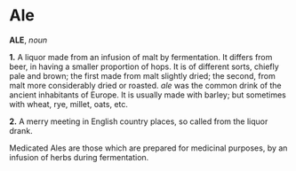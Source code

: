 # Ale

**ALE**, _noun_

**1.** A liquor made from an infusion of malt by fermentation. It differs from beer, in having a smaller proportion of hops. It is of different sorts, chiefly pale and brown; the first made from malt slightly dried; the second, from malt more considerably dried or roasted. _ale_ was the common drink of the ancient inhabitants of Europe. It is usually made with barley; but sometimes with wheat, rye, millet, oats, etc.

**2.** A merry meeting in English country places, so called from the liquor drank.

Medicated Ales are those which are prepared for medicinal purposes, by an infusion of herbs during fermentation.